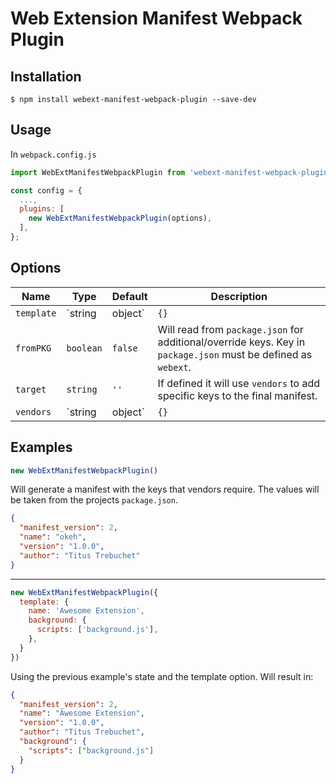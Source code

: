 # Web Extension Manifest Webpack Plugin

## Installation
```shell
$ npm install webext-manifest-webpack-plugin --save-dev
```
## Usage
In `webpack.config.js`
```javascript
import WebExtManifestWebpackPlugin from 'webext-manifest-webpack-plugin';

const config = {
  ...,
  plugins: [
    new WebExtManifestWebpackPlugin(options),
  ],
};
```
## Options
|Name|Type|Default|Description|
|----|----|-------|-----------|
|`template`|`string|object`|`{}`|`string` is a path to a `json` file with additional/override keys for the manifest. An `object` can be used for the same functionality.|
|`fromPKG`|`boolean`|`false`|Will read from `package.json` for additional/override keys. Key in `package.json` must be defined as `webext`.|
|`target`|`string`|`''`|If defined it will use `vendors` to add specific keys to the final manifest.|
|`vendors`|`string|object`|`{}`|`string` is a path to a `json` file with vendor specific  keys. As with `template` an `object` can be used for the same functionality.|

## Examples
```javascript
new WebExtManifestWebpackPlugin()
```
Will generate a manifest with the keys that vendors require. The values will be taken from the projects `package.json`.
```json
{
  "manifest_version": 2,
  "name": "okeh",
  "version": "1.0.0",
  "author": "Titus Trebuchet"
}
```
---
```javascript
new WebExtManifestWebpackPlugin({
  template: {
    name: 'Awesome Extension',
    background: {
      scripts: ['background.js'],
    },
  }
})
```
Using the previous example's state and the template option. Will result in:
```json
{
  "manifest_version": 2,
  "name": "Awesome Extension",
  "version": "1.0.0",
  "author": "Titus Trebuchet",
  "background": {
    "scripts": ["background.js"]
  }
}
```
